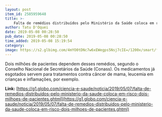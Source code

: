```yaml
---
layout: post
item_id: 2585959648
title: >-
    Falta de remédios distribuídos pelo Ministério da Saúde coloca em risco dois milhões de pacientes
author: Tatu D'Oquei
date: 2019-05-08 00:28:50
pub_date: 2019-05-08 00:28:50
time_added: 2019-05-08 15:19:54
category: 
image: https://s2.glbimg.com/4mYO0tDNc7w6xEWegps5Nsj7cIE=/1200x/smart/filters:cover():strip_icc()/s03.video.glbimg.com/x720/7598298.jpg
---
```


Dois milhões de pacientes dependem desses remédios, segundo o Conselho Nacional de Secretários da Saúde (Conass). Os medicamentos já esgotados servem para tratamentos contra câncer de mama, leucemia em crianças e inflamações, por exemplo.

**Link:** [https://g1.globo.com/ciencia-e-saude/noticia/2019/05/07/falta-de-remedios-distribuidos-pelo-ministerio-da-saude-coloca-em-risco-dois-milhoes-de-pacientes.ghtml](https://g1.globo.com/ciencia-e-saude/noticia/2019/05/07/falta-de-remedios-distribuidos-pelo-ministerio-da-saude-coloca-em-risco-dois-milhoes-de-pacientes.ghtml)

